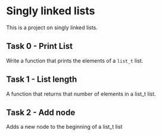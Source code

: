 # Singly linked lists
This is a project on singly linked lists. 

## Task 0 - Print List
Write a function that prints the elements of a ```list_t``` list.

## Task 1 - List length
A function that returns that number of elements in a list_t list.

## Task 2 - Add node
Adds a new node to the beginning of a list_t list

